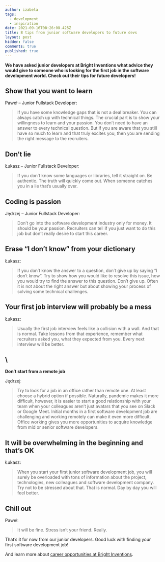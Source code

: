 ```yaml
---
author: izabela
tags:
  - development
  - inspiration
date: 2021-09-16T08:26:08.425Z
title: 8 tips from junior software developers to future devs
layout: post
hidden: false
comments: true
published: true
---
```

**We have asked junior developers at Bright Inventions what advice they would give to someone who is looking for the first job in the software development world. Check out their tips for future developers!**

## Show that you want to learn

Paweł – Junior Fullstack Developer: 

> If you have some knowledge gaps that is not a deal breaker. You can always catch up with technical things. The crucial part is to show your willingness to learn and your passion. You don’t need to have an answer to every technical question. But if you are aware that you still have so much to learn and that truly excites you, then you are sending the right message to the recruiters.

## **Don’t lie**

Łukasz – Junior Fullstack Developer: 

> If you don’t know some languages or libraries, tell it straight on. Be authentic. The truth will quickly come out. When someone catches you in a lie that’s usually over. 

## **Coding is passion**

Jędrzej – Junior Fullstack Developer: 

> Don’t go into the software development industry only for money. It should be your passion. Recruiters can tell if you just want to do this job but don’t really desire to start this career.

## **Erase “I don’t know” from your dictionary**

Łukasz: 

> If you don’t know the answer to a question, don’t give up by saying “I don’t know”. Try to show how you would like to resolve this issue, how you would try to find the answer to this question. Don’t give up. Often it is not about the right answer but about showing your process of solving some technical challenges.

## **Your first job interview will probably be a mess**

Łukasz: 

> Usually the first job interview feels like a collision with a wall. And that is normal. Take lessons from that experience, remember what recruiters asked you, what they expected from you. Every next interview will be better.

## \
**Don’t start from a remote job**

Jędrzej: 

> Try to look for a job in an office rather than remote one. At least choose a hybrid option if possible. Naturally, pandemic makes it more difficult, however, it is easier to start a good relationship with your team when your colleagues aren’t just avatars that you see on Slack or Google Meet. Initial months in a first software development job are challenging and working remotely can make it even more difficult. Office working gives you more opportunities to acquire knowledge from mid or senior software developers.

## **It will be overwhelming in the beginning and that’s OK**

Łukasz: 

> When you start your first junior software development job, you will surely be overloaded with tons of information about the project, technologies, new colleagues and software development company. Try not to be stressed about that. That is normal. Day by day you will feel better.

## **Chill out**

Paweł: 

> It will be fine. Stress isn’t your friend. Really.



That’s it for now from our junior developers. Good luck with finding your first software development job! 

And learn more about [career opportunities at Bright Inventions](/career).
